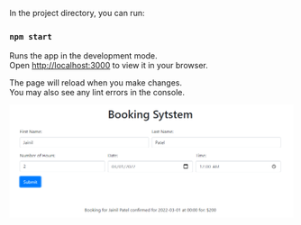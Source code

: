 In the project directory, you can run:

### `npm start`

Runs the app in the development mode.\
Open [http://localhost:3000](http://localhost:3000) to view it in your browser.

The page will reload when you make changes.\
You may also see any lint errors in the console.

![Booking Application](https://github.com/jainilp25/booking-app/blob/master/public/BookingAppDemo.png)
